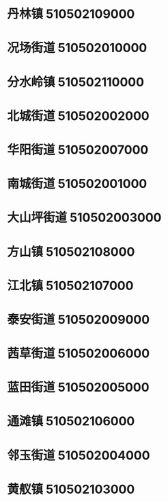 # 丹林镇 510502109000
# 况场街道 510502010000
# 分水岭镇 510502110000
# 北城街道 510502002000
# 华阳街道 510502007000
# 南城街道 510502001000
# 大山坪街道 510502003000
# 方山镇 510502108000
# 江北镇 510502107000
# 泰安街道 510502009000
# 茜草街道 510502006000
# 蓝田街道 510502005000
# 通滩镇 510502106000
# 邻玉街道 510502004000
# 黄舣镇 510502103000
